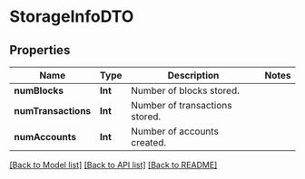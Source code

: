 # StorageInfoDTO

## Properties
Name | Type | Description | Notes
------------ | ------------- | ------------- | -------------
**numBlocks** | **Int** | Number of blocks stored. | 
**numTransactions** | **Int** | Number of transactions stored. | 
**numAccounts** | **Int** | Number of accounts created. | 

[[Back to Model list]](../README.md#documentation-for-models) [[Back to API list]](../README.md#documentation-for-api-endpoints) [[Back to README]](../README.md)



